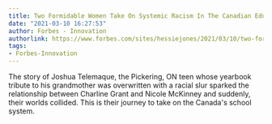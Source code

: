 ```yaml
---
title: Two Formidable Women Take On Systemic Racism In The Canadian Education System
date: "2021-03-10 16:27:53"
author: Forbes - Innovation
authorlink: https://www.forbes.com/sites/hessiejones/2021/03/10/two-formidable-women-take-on-systemic-racism-in-the-canadian-education-system/
tags:
- Forbes-Innovation
---
```

The story of Joshua Telemaque, the Pickering, ON teen whose yearbook tribute to his grandmother was overwritten with a racial slur sparked the relationship between Charline Grant and Nicole McKinney and suddenly, their worlds collided. This is their journey to take on the Canada's school system.
